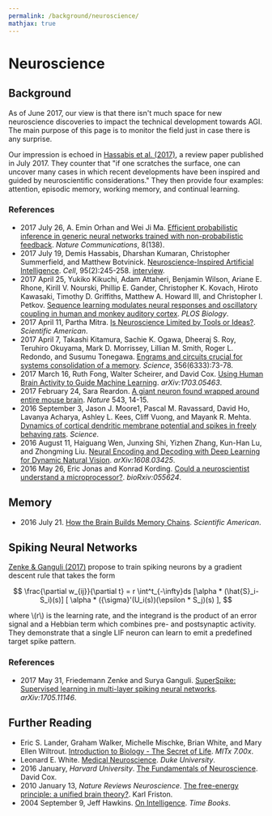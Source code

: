 ```yaml
---
permalink: /background/neuroscience/
mathjax: true
---
```

# Neuroscience

## Background

As of June 2017, our view is that there isn't much space for new neuroscience discoveries to impact the technical development towards AGI. The main purpose of this page is to monitor the field just in case there is any surprise.

Our impression is echoed in [Hassabis et al. (2017)](http://www.cell.com/neuron/fulltext/S0896-6273(17)30509-3), a review paper published in July 2017. They counter that "if one scratches the surface, one can uncover many cases in which recent developments have been inspired and guided by neuroscientific considerations." They then provide four examples: attention, episodic memory, working memory, and continual learning.

### References

* 2017 July 26, A. Emin Orhan and Wei Ji Ma. [Efficient probabilistic inference in generic neural networks trained with non-probabilistic feedback](https://www.nature.com/articles/s41467-017-00181-8). *Nature Communications*, 8(138).
* 2017 July 19, Demis Hassabis, Dharshan Kumaran, Christopher Summerfield, and Matthew Botvinick. [Neuroscience-Inspired Artificial Intelligence](http://www.cell.com/neuron/fulltext/S0896-6273(17)30509-3). *Cell*, 95(2):245-258. [interview](https://www.theverge.com/2017/7/19/15998610/ai-neuroscience-machine-learning-deepmind-demis-hassabis-interview).
* 2017 April 25, Yukiko Kikuchi, Adam Attaheri, Benjamin Wilson, Ariane E. Rhone, Kirill V. Nourski, Phillip E. Gander, Christopher K. Kovach, Hiroto Kawasaki, Timothy D. Griffiths, Matthew A. Howard III, and Christopher I. Petkov. [Sequence learning modulates neural responses and oscillatory coupling in human and monkey auditory cortex](http://journals.plos.org/plosbiology/article?id=10.1371/journal.pbio.2000219). *PLOS Biology*.
* 2017 April 11, Partha Mitra. [Is Neuroscience Limited by Tools or Ideas?](https://www.scientificamerican.com/article/is-neuroscience-limited-by-tools-or-ideas/). *Scientific American*.
* 2017 April 7, Takashi Kitamura, Sachie K. Ogawa, Dheeraj S. Roy, Teruhiro Okuyama, Mark D. Morrissey, Lillian M. Smith, Roger L. Redondo, and Susumu Tonegawa. [Engrams and circuits crucial for systems consolidation of a memory](http://science.sciencemag.org/content/356/6333/73). *Science*, 356(6333):73-78.
* 2017 March 16, Ruth Fong, Walter Scheirer, and David Cox. [Using Human Brain Activity to Guide Machine Learning](https://arxiv.org/abs/1703.05463). *arXiv:1703.05463*.
* 2017 February 24, Sara Reardon. [A giant neuron found wrapped around entire mouse brain](http://www.nature.com/news/a-giant-neuron-found-wrapped-around-entire-mouse-brain-1.21539). *Nature* 543, 14-15.
* 2016 September 3, Jason J. Moore1, Pascal M. Ravassard, David Ho, Lavanya Acharya, Ashley L. Kees, Cliff Vuong, and Mayank R. Mehta. [Dynamics of cortical dendritic membrane potential and spikes in freely behaving rats](http://science.sciencemag.org/content/early/2017/03/08/science.aaj1497). *Science*.
* 2016 August 11, Haiguang Wen, Junxing Shi, Yizhen Zhang, Kun-Han Lu, and Zhongming Liu. [Neural Encoding and Decoding with Deep Learning for Dynamic Natural Vision](https://arxiv.org/abs/1608.03425). *arXiv:1608.03425*.
* 2016 May 26, Eric Jonas and Konrad Kording. [Could a neuroscientist understand a microprocessor?](http://biorxiv.org/content/early/2016/05/26/055624). *bioRxiv:055624*.

## Memory

* 2016 July 21. [How the Brain Builds Memory Chains](https://www.scientificamerican.com/article/how-the-brain-builds-memory-chains/). *Scientific American*.

## Spiking Neural Networks

[Zenke & Ganguli (2017)](https://arxiv.org/abs/1705.11146) propose to train spiking neurons by a gradient descent rule that takes the form

$$
\frac{\partial w_{ij}}{\partial t} = r \int^t_{-\infty}ds [\alpha * (\hat{S}_i-S_i)(s)] [ \alpha * ({\sigma}'(U_i(s))(\epsilon * S_j)(s) ],
$$

where \\(r\\) is the learning rate, and the integrand is the product of an error signal and a Hebbian term which combines pre- and postsynaptic activity. They demonstrate that a single LIF neuron can learn to emit a predefined target spike pattern.

### References

* 2017 May 31, Friedemann Zenke and Surya Ganguli. [SuperSpike: Supervised learning in multi-layer spiking neural networks](https://arxiv.org/abs/1705.11146). *arXiv:1705.11146*.

## Further Reading

* Eric S. Lander, Graham Walker, Michelle Mischke, Brian White, and Mary Ellen Wiltrout. [Introduction to Biology - The Secret of Life](https://www.edx.org/course/introduction-biology-secret-life-mitx-7-00x-6). *MITx 7.00x*.
* Leonard E. White. [Medical Neuroscience](https://www.coursera.org/learn/medical-neuroscience). *Duke University*.
* 2016 January, *Harvard University*. [The Fundamentals of Neuroscience](https://www.mcb80x.org/). David Cox.
* 2010 January 13, *Nature Reviews Neuroscience*. [The free-energy principle: a unified brain theory?](http://www.fil.ion.ucl.ac.uk/~karl/The%20free-energy%20principle%20A%20unified%20brain%20theory.pdf). Karl Friston.
* 2004 September 9, Jeff Hawkins. [On Intelligence](https://www.amazon.com/Intelligence-Jeff-Hawkins/dp/0805074562). *Time Books*.

